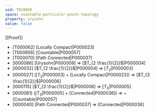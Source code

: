 ```yaml
---
uid: T019050
space: countable-particular-point-topology
property: urysohn
value: false
---
```

[[Proof]]

* [T000062] [Locally Compact|P000023]
* [T000856] [Countable|P000057]
* [T000070] [Path Connected|P000037]
* [I000086] [Urysohn|P000009] => [$T_{2 \frac{1}{2}}$|P000004]
* [I000032] [$T_{2 \frac{1}{2}}$|P000004] => [$T_2$|P000003]
* [I000027] ([$T_2$|P000003] + [Locally Compact|P000023]) => [$T_{3 \frac{1}{2}}$|P000006]
* [I000115] [$T_{3 \frac{1}{2}}$|P000006] => [$T_3$|P000005]
* [I000081] ([$T_3$|P000005] + [Connected|P000036]) => ~[Countable|P000057]
* [I000040] [Path Connected|P000037] => [Connected|P000036]

